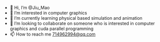 - 👋 Hi, I’m @Jiu_Mao
- 👀 I’m interested in computer graphics
- 🌱 I’m currently learning physical based simulation and animation
- 💞️ I’m looking to collaborate on someone who is interested in computer graphics and cuda parallel programming
- 📫 How to reach me 714962994@qq.com

<!---
jiumaoQwQ/jiumaoQwQ is a ✨ special ✨ repository because its `README.md` (this file) appears on your GitHub profile.
You can click the Preview link to take a look at your changes.
--->
